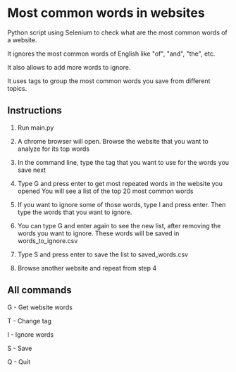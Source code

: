 # Most common words in websites
Python script using Selenium to check what are the most common words of a website. 

It ignores the most common words of English like "of", "and", "the", etc. 

It also allows to add more words to ignore.

It uses tags to group the most common words you save from different topics.

## Instructions 
1. Run main.py

2. A chrome browser will open. Browse the website that you want to analyze for its top words

3. In the command line, type the tag that you want to use for the words you save next

4. Type G and press enter to get most repeated words in the website you opened
You will see a list of the top 20 most common words

5. If you want to ignore some of those words, type I and press enter. Then type the words that you want to ignore.

6. You can type G and enter again to see the new list, after removing the words you want to ignore. These words will be saved in words_to_ignore.csv

7. Type S and press enter to save the list to saved_words.csv

8. Browse another website and repeat from step 4

## All commands
G - Get website words

T - Change tag

I - Ignore words

S - Save

Q - Quit
